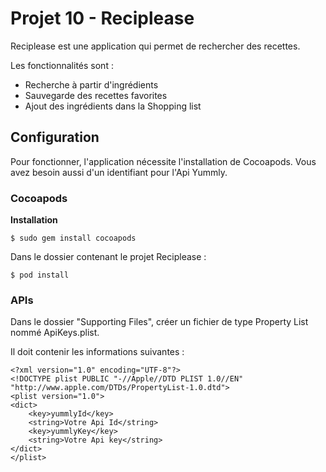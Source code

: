 # Projet 10 - Reciplease

Reciplease est une application qui permet de rechercher des recettes.

Les fonctionnalités sont :

- Recherche à partir d'ingrédients
- Sauvegarde des recettes favorites
- Ajout des ingrédients dans la Shopping list

## Configuration

Pour fonctionner, l'application nécessite l'installation de Cocoapods. Vous avez besoin aussi d'un identifiant pour l'Api Yummly.

### Cocoapods

**Installation**
```
$ sudo gem install cocoapods
```

Dans le dossier contenant le projet Reciplease :
```
$ pod install
```

### APIs

Dans le dossier "Supporting Files", créer un fichier de type Property List nommé ApiKeys.plist.

Il doit contenir les informations suivantes :

```
<?xml version="1.0" encoding="UTF-8"?>
<!DOCTYPE plist PUBLIC "-//Apple//DTD PLIST 1.0//EN" "http://www.apple.com/DTDs/PropertyList-1.0.dtd">
<plist version="1.0">
<dict>
	<key>yummlyId</key>
	<string>Votre Api Id</string>
	<key>yummlyKey</key>
	<string>Votre Api key</string>
</dict>
</plist>
```


